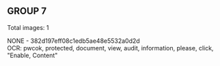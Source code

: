 ## GROUP 7
Total images: 1  

NONE - 382d197eff08c1edb5ae48e5532a0d2d  
OCR: pwcok, protected, document, view, audit, information, please, click, "Enable, Content"  

